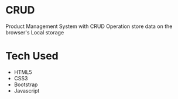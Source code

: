 # CRUD
Product Management System with CRUD Operation store data on the browser's Local storage

# Tech Used
- HTML5
- CSS3
- Bootstrap
- Javascript
